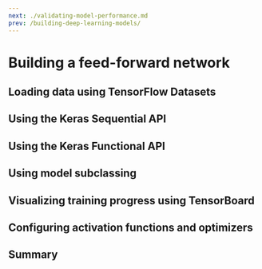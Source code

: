 ```yaml
---
next: ./validating-model-performance.md
prev: /building-deep-learning-models/
---
```

# Building a feed-forward network

## Loading data using TensorFlow Datasets

## Using the Keras Sequential API

## Using the Keras Functional API

## Using model subclassing

## Visualizing training progress using TensorBoard

## Configuring activation functions and optimizers

## Summary
